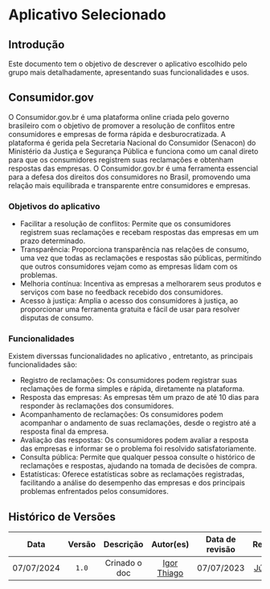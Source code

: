 # Aplicativo Selecionado

## Introdução

Este documento tem o objetivo de descrever o aplicativo escolhido pelo grupo mais detalhadamente, apresentando suas funcionalidades e usos.

## Consumidor.gov


O Consumidor.gov.br é uma plataforma online criada pelo governo brasileiro com o objetivo de promover a resolução de conflitos entre consumidores e empresas de forma rápida e desburocratizada. A plataforma é gerida pela Secretaria Nacional do Consumidor (Senacon) do Ministério da Justiça e Segurança Pública e funciona como um canal direto para que os consumidores registrem suas reclamações e obtenham respostas das empresas. O Consumidor.gov.br é uma ferramenta essencial para a defesa dos direitos dos consumidores no Brasil, promovendo uma relação mais equilibrada e transparente entre consumidores e empresas.

### Objetivos do aplicativo

- Facilitar a resolução de conflitos: Permite que os consumidores registrem suas reclamações e recebam respostas das empresas em um prazo determinado.
- Transparência: Proporciona transparência nas relações de consumo, uma vez que todas as reclamações e respostas são públicas, permitindo que outros consumidores vejam como as empresas lidam com os problemas.
- Melhoria contínua: Incentiva as empresas a melhorarem seus produtos e serviços com base no feedback recebido dos consumidores.
- Acesso à justiça: Amplia o acesso dos consumidores à justiça, ao proporcionar uma ferramenta gratuita e fácil de usar para resolver disputas de consumo.

### Funcionalidades

Existem diverssas funcionalidades no aplicativo , entretanto, as principais funcionalidades são:

- Registro de reclamações: Os consumidores podem registrar suas reclamações de forma simples e rápida, diretamente na plataforma.
- Resposta das empresas: As empresas têm um prazo de até 10 dias para responder às reclamações dos consumidores.
- Acompanhamento de reclamações: Os consumidores podem acompanhar o andamento de suas reclamações, desde o registro até a resposta final da empresa.
- Avaliação das respostas: Os consumidores podem avaliar a resposta das empresas e informar se o problema foi resolvido satisfatoriamente.
- Consulta pública: Permite que qualquer pessoa consulte o histórico de reclamações e respostas, ajudando na tomada de decisões de compra.
- Estatísticas: Oferece estatísticas sobre as reclamações registradas, facilitando a análise do desempenho das empresas e dos principais problemas enfrentados pelos consumidores.


## Histórico de Versões
| Data | Versão | Descrição | Autor(es) | Data de revisão | Revisor(es) |
| :-: | :-: | :-: | :-: | :-: | :-: |
| 07/07/2024 | `1.0` | Crinado o doc | [Igor Thiago](https://github.com/Alladin-51) | 07/07/2023 | [Júlio César](https://github.com/Julio1099) |
